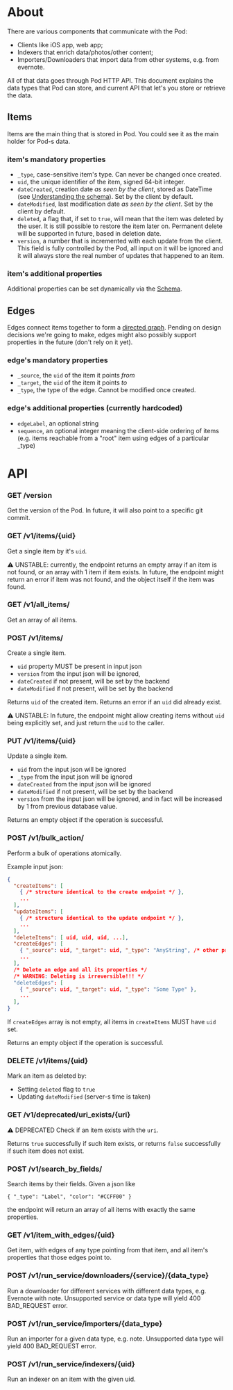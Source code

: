 # About
There are various components that communicate with the Pod:

* Clients like iOS app, web app;
* Indexers that enrich data/photos/other content;
* Importers/Downloaders that import data from other systems, e.g. from evernote.

All of that data goes through Pod HTTP API.
This document explains the data types that Pod can store,
and current API that let's you store or retrieve the data.


## Items
Items are the main thing that is stored in Pod.
You could see it as the main holder for Pod-s data.

### item's mandatory properties

* `_type`, case-sensitive item's type. Can never be changed once created.
* `uid`, the unique identifier of the item, signed 64-bit integer.
* `dateCreated`, creation date _as seen by the client_, stored as
DateTime (see [Understanding the schema](../README.md#understanding-the-schema)).
Set by the client by default.
* `dateModified`, last modification date _as seen by the client_. Set by the client by default.
* `deleted`, a flag that, if set to `true`, will mean that the item was deleted by the user.
It is still possible to restore the item later on.
Permanent delete will be supported in future, based in deletion date.
* `version`, a number that is incremented with each update from the client.
This field is fully controlled by the Pod, all input on it will be ignored and it will always
store the real number of updates that happened to an item.

### item's additional properties
Additional properties can be set dynamically via the [Schema](../README.md#schema).


## Edges
Edges connect items together to form a
[directed graph](https://en.wikipedia.org/wiki/Directed_graph).
Pending on design decisions we're going to make, edges might also possibly
support properties in the future (don't rely on it yet).

### edge's mandatory properties

* `_source`, the `uid` of the item it points *from*
* `_target`, the `uid` of the item it points *to*
* `_type`, the type of the edge. Cannot be modified once created.

### edge's additional properties (currently hardcoded)
* `edgeLabel`, an optional string
* `sequence`, an optional integer meaning the client-side ordering of items
(e.g. items reachable from a "root" item using edges of a particular _type)


# API

### GET /version
Get the version of the Pod. In future, it will also point to a specific git commit.

### GET /v1/items/{uid}
Get a single item by it's `uid`.

⚠️ UNSTABLE: currently, the endpoint returns an empty array if an item is not found,
or an array with 1 item if item exists.
In future, the endpoint might return an error if item was not found,
and the object itself if the item was found.

### GET /v1/all_items/
Get an array of all items.

### POST /v1/items/
Create a single item.

* `uid` property MUST be present in input json
* `version` from the input json will be ignored,
* `dateCreated` if not present, will be set by the backend
* `dateModified` if not present, will be set by the backend

Returns `uid` of the created item. Returns an error if an `uid` did already exist.

⚠️ UNSTABLE: In future, the endpoint might allow creating items without `uid` being explicitly set,
and just return the `uid` to the caller.

### PUT /v1/items/{uid}
Update a single item.

* `uid` from the input json will be ignored
* `_type` from the input json will be ignored
* `dateCreated` from the input json will be ignored
* `dateModified` if not present, will be set by the backend
* `version` from the input json will be ignored,
and in fact will be increased by 1 from previous database value.

Returns an empty object if the operation is successful.

### POST /v1/bulk_action/
Perform a bulk of operations atomically.

Example input json:
```json
{
  "createItems": [
    { /* structure identical to the create endpoint */ },
    ...
  ],
  "updateItems": [
    { /* structure identical to the update endpoint */ },
    ...
  ],
  "deleteItems": [ uid, uid, uid, ...],
  "createEdges": [
    { "_source": uid, "_target": uid, "_type": "AnyString", /* other properties can be set */ },
    ...
  ],
  /* Delete an edge and all its properties */
  /* WARNING: Deleting is irreversible!!! */
  "deleteEdges": [ 
    { "_source": uid, "_target": uid, "_type": "Some Type" },
    ...
  ],
}
```
If `createEdges` array is not empty, all items in `createItems` MUST have `uid` set.

Returns an empty object if the operation is successful.

### DELETE /v1/items/{uid}
Mark an item as deleted by:
* Setting `deleted` flag to `true`
* Updating `dateModified` (server-s time is taken)

### GET /v1/deprecated/uri_exists/{uri}
⚠️ DEPRECATED Check if an item exists with the `uri`.

Returns `true` successfully if such item exists,
or returns `false` successfully if such item does not exist.

### POST /v1/search_by_fields/
Search items by their fields.
Given a json like
```
{ "_type": "Label", "color": "#CCFF00" }
```
the endpoint will return an array of all items with exactly the same properties.

### GET /v1/item_with_edges/{uid}
Get item, with edges of any type pointing from that item,
and all item's properties that those edges point to.

### POST /v1/run_service/downloaders/{service}/{data_type}
Run a downloader for different services with different data types, e.g. Evernote with note.
Unsupported service or data type will yield 400 BAD_REQUEST error.

### POST /v1/run_service/importers/{data_type}
Run an importer for a given data type, e.g. note.
Unsupported data type will yield 400 BAD_REQUEST error.

### POST /v1/run_service/indexers/{uid}
Run an indexer on an item with the given uid.
